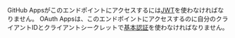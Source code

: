 GitHub Appsがこのエンドポイントにアクセスするには[JWT](/apps/building-github-apps/authenticating-with-github-apps/#authenticating-as-a-github-app)を使わなければなりません。 OAuth Appsは、このエンドポイントにアクセスするのに自分のクライアントIDとクライアントシークレットで[基本認証](/v3/auth/#basic-authentication)を使わなければなりません。
